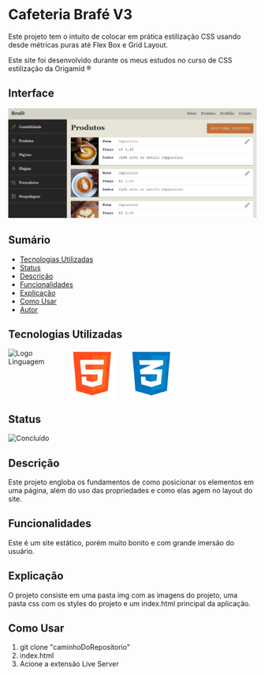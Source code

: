# Cafeteria Brafé V3

Este projeto tem o intuito de colocar em prática estilização CSS usando desde métricas puras até Flex Box e Grid Layout.

Este site foi desenvolvido durante os meus estudos no curso de CSS estilização da Origamid ®

## Interface

<div align="center">
  <img src="img/logo.png" alt="Imagem do Projeto" width="900">
</div>

## Sumário

- [Tecnologias Utilizadas](#tecnologias-utilizadas)
- [Status](#status)
- [Descrição](#descrição)
- [Funcionalidades](#funcionalidades)
- [Explicação](#explicação)
- [Como Usar](#como-usar)
- [Autor](#autor)

## Tecnologias Utilizadas

<div style="display: flex; flex-direction: row;">
  <div style="margin-right: 20px; display: flex; justify-content: flex-start;">
    <img src="img/js.png" alt="Logo Linguagem" width="100"/>
  </div>
  <div style="margin-right: 20px; display: flex; justify-content: flex-start;">
    <img src="img/html.png" alt="Logo Linguagem" width="100"/>
  </div>
  <div style="margin-right: 20px; display: flex; justify-content: flex-start;">
    <img src="img/css.png" alt="Logo Linguagem" width="100"/>
  </div>
</div>

## Status

![Concluído](http://img.shields.io/static/v1?label=STATUS&message=CONCLUIDO&color=GREEN&style=for-the-badge)

<!-- -->

## Descrição

Este projeto engloba os fundamentos de como posicionar os elementos em uma página, além do uso das propriedades e como elas agem no layout do site.

## Funcionalidades

Este é um site estático, porém muito bonito e com grande imersão do usuário.

## Explicação

O projeto consiste em uma pasta img com as imagens do projeto, uma pasta css com os styles do projeto e um index.html principal da aplicação.

## Como Usar

1. git clone "caminhoDoRepositorio"
2. index.html
3. Acione a extensão Live Server
